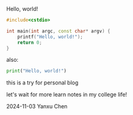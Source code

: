 Hello, world!

```cpp
#include<cstdio>

int main(int argc, const char* argv) {
    printf("Hello, world!");
    return 0;
}
```

also:

```python
print("Hello, world!")
```

this is a try for personal blog

let's wait for more learn notes in my college life!

2024-11-03 Yanxu Chen
